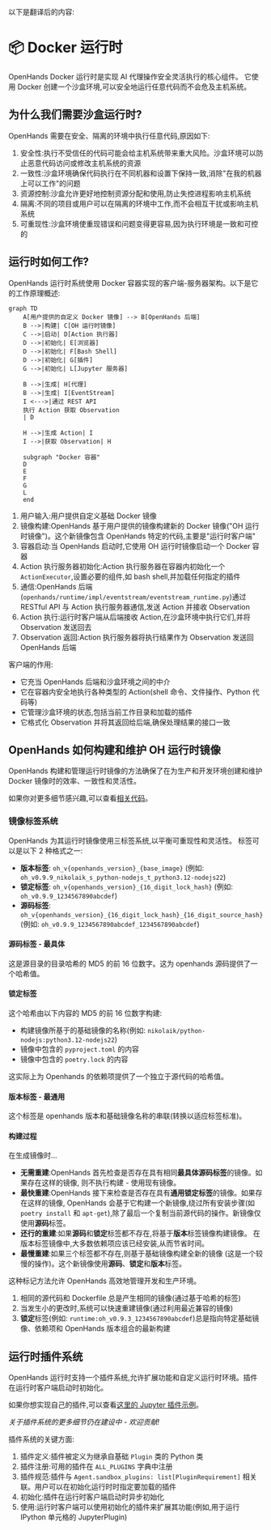 以下是翻译后的内容:

# 📦 Docker 运行时

OpenHands Docker 运行时是实现 AI 代理操作安全灵活执行的核心组件。
它使用 Docker 创建一个沙盒环境,可以安全地运行任意代码而不会危及主机系统。

## 为什么我们需要沙盒运行时?

OpenHands 需要在安全、隔离的环境中执行任意代码,原因如下:

1. 安全性:执行不受信任的代码可能会给主机系统带来重大风险。沙盒环境可以防止恶意代码访问或修改主机系统的资源
2. 一致性:沙盒环境确保代码执行在不同机器和设置下保持一致,消除"在我的机器上可以工作"的问题
3. 资源控制:沙盒允许更好地控制资源分配和使用,防止失控进程影响主机系统
4. 隔离:不同的项目或用户可以在隔离的环境中工作,而不会相互干扰或影响主机系统
5. 可重现性:沙盒环境使重现错误和问题变得更容易,因为执行环境是一致和可控的

## 运行时如何工作?

OpenHands 运行时系统使用 Docker 容器实现的客户端-服务器架构。以下是它的工作原理概述:

```mermaid
graph TD
    A[用户提供的自定义 Docker 镜像] --> B[OpenHands 后端]
    B -->|构建| C[OH 运行时镜像]
    C -->|启动| D[Action 执行器]
    D -->|初始化| E[浏览器]
    D -->|初始化| F[Bash Shell]
    D -->|初始化| G[插件]
    G -->|初始化| L[Jupyter 服务器]

    B -->|生成| H[代理]
    B -->|生成| I[EventStream]
    I <--->|通过 REST API
    执行 Action 获取 Observation
    | D

    H -->|生成 Action| I
    I -->|获取 Observation| H

    subgraph "Docker 容器"
    D
    E
    F
    G
    L
    end
```

1. 用户输入:用户提供自定义基础 Docker 镜像
2. 镜像构建:OpenHands 基于用户提供的镜像构建新的 Docker 镜像("OH 运行时镜像")。这个新镜像包含 OpenHands 特定的代码,主要是"运行时客户端"
3. 容器启动:当 OpenHands 启动时,它使用 OH 运行时镜像启动一个 Docker 容器
4. Action 执行服务器初始化:Action 执行服务器在容器内初始化一个 `ActionExecutor`,设置必要的组件,如 bash shell,并加载任何指定的插件
5. 通信:OpenHands 后端(`openhands/runtime/impl/eventstream/eventstream_runtime.py`)通过 RESTful API 与 Action 执行服务器通信,发送 Action 并接收 Observation
6. Action 执行:运行时客户端从后端接收 Action,在沙盒环境中执行它们,并将 Observation 发送回去
7. Observation 返回:Action 执行服务器将执行结果作为 Observation 发送回 OpenHands 后端

客户端的作用:
- 它充当 OpenHands 后端和沙盒环境之间的中介
- 它在容器内安全地执行各种类型的 Action(shell 命令、文件操作、Python 代码等)
- 它管理沙盒环境的状态,包括当前工作目录和加载的插件
- 它格式化 Observation 并将其返回给后端,确保处理结果的接口一致

## OpenHands 如何构建和维护 OH 运行时镜像

OpenHands 构建和管理运行时镜像的方法确保了在为生产和开发环境创建和维护 Docker 镜像时的效率、一致性和灵活性。

如果你对更多细节感兴趣,可以查看[相关代码](https://github.com/All-Hands-AI/OpenHands/blob/main/openhands/runtime/utils/runtime_build.py)。

### 镜像标签系统

OpenHands 为其运行时镜像使用三标签系统,以平衡可重现性和灵活性。
标签可以是以下 2 种格式之一:

- **版本标签**: `oh_v{openhands_version}_{base_image}` (例如: `oh_v0.9.9_nikolaik_s_python-nodejs_t_python3.12-nodejs22`)
- **锁定标签**: `oh_v{openhands_version}_{16_digit_lock_hash}` (例如: `oh_v0.9.9_1234567890abcdef`)
- **源码标签**: `oh_v{openhands_version}_{16_digit_lock_hash}_{16_digit_source_hash}`
  (例如: `oh_v0.9.9_1234567890abcdef_1234567890abcdef`)

#### 源码标签 - 最具体

这是源目录的目录哈希的 MD5 的前 16 位数字。这为 openhands 源码提供了一个哈希值。

#### 锁定标签

这个哈希由以下内容的 MD5 的前 16 位数字构建:
- 构建镜像所基于的基础镜像的名称(例如: `nikolaik/python-nodejs:python3.12-nodejs22`)
- 镜像中包含的 `pyproject.toml` 的内容
- 镜像中包含的 `poetry.lock` 的内容

这实际上为 Openhands 的依赖项提供了一个独立于源代码的哈希值。

#### 版本标签 - 最通用

这个标签是 openhands 版本和基础镜像名称的串联(转换以适应标签标准)。

#### 构建过程

在生成镜像时...

- **无需重建**:OpenHands 首先检查是否存在具有相同**最具体源码标签**的镜像。如果存在这样的镜像,
  则不执行构建 - 使用现有镜像。
- **最快重建**:OpenHands 接下来检查是否存在具有**通用锁定标签**的镜像。如果存在这样的镜像,
  OpenHands 会基于它构建一个新镜像,绕过所有安装步骤(如 `poetry install` 和
  `apt-get`),除了最后一个复制当前源代码的操作。新镜像仅使用**源码**标签。
- **还行的重建**:如果**源码**和**锁定**标签都不存在,将基于**版本**标签镜像构建镜像。
  在版本标签镜像中,大多数依赖项应该已经安装,从而节省时间。
- **最慢重建**:如果三个标签都不存在,则基于基础镜像构建全新的镜像
  (这是一个较慢的操作)。这个新镜像使用**源码**、**锁定**和**版本**标签。

这种标记方法允许 OpenHands 高效地管理开发和生产环境。

1. 相同的源代码和 Dockerfile 总是产生相同的镜像(通过基于哈希的标签)
2. 当发生小的更改时,系统可以快速重建镜像(通过利用最近兼容的镜像)
3. **锁定**标签(例如: `runtime:oh_v0.9.3_1234567890abcdef`)总是指向特定基础镜像、依赖项和 OpenHands 版本组合的最新构建

## 运行时插件系统

OpenHands 运行时支持一个插件系统,允许扩展功能和自定义运行时环境。插件在运行时客户端启动时初始化。

如果你想实现自己的插件,可以查看[这里的 Jupyter 插件示例](https://github.com/All-Hands-AI/OpenHands/blob/ecf4aed28b0cf7c18d4d8ff554883ba182fc6bdd/openhands/runtime/plugins/jupyter/__init__.py#L21-L55)。

*关于插件系统的更多细节仍在建设中 - 欢迎贡献!*

插件系统的关键方面:

1. 插件定义:插件被定义为继承自基础 `Plugin` 类的 Python 类
2. 插件注册:可用的插件在 `ALL_PLUGINS` 字典中注册
3. 插件规范:插件与 `Agent.sandbox_plugins: list[PluginRequirement]` 相关联。用户可以在初始化运行时时指定要加载的插件
4. 初始化:插件在运行时客户端启动时异步初始化
5. 使用:运行时客户端可以使用初始化的插件来扩展其功能(例如,用于运行 IPython 单元格的 JupyterPlugin)
